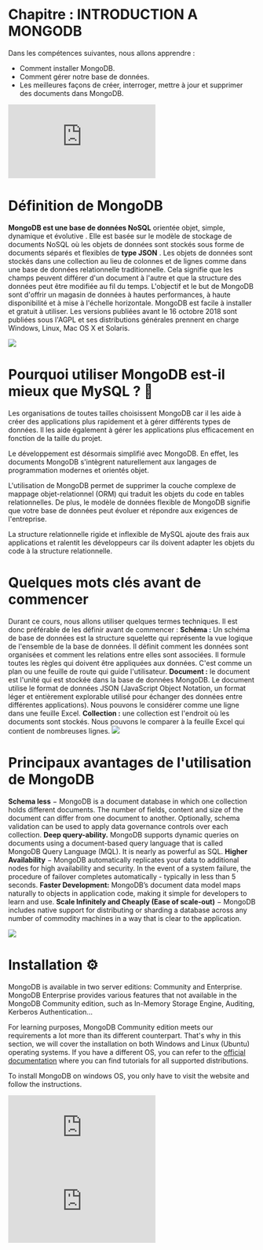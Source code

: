 # Chapitre : INTRODUCTION A MONGODB


Dans les compétences suivantes, nous allons apprendre :

* Comment installer MongoDB.
* Comment gérer notre base de données.
* Les meilleures façons de créer, interroger, mettre à jour et supprimer des documents dans MongoDB.

<iframe allowfullscreen="true" frameborder="0" src="https://www.youtube.com/embed/xxrY3Breyzo?list=PL-w_yrNy8uTZTI4jXxSqCG_KvtaDphT95"></iframe>

# Définition de MongoDB

**MongoDB est une base de données NoSQL** orientée objet, simple, dynamique et évolutive . Elle est basée sur le modèle de stockage de documents NoSQL où les objets de données sont stockés sous forme de documents séparés et flexibles de **type JSON** . Les objets de données sont stockés dans une collection au lieu de colonnes et de lignes comme dans une base de données relationnelle traditionnelle. Cela signifie que les champs peuvent différer d'un document à l'autre et que la structure des données peut être modifiée au fil du temps.
L'objectif et le but de MongoDB sont d'offrir un magasin de données à hautes performances, à haute disponibilité et à mise à l'échelle horizontale. MongoDB est facile à installer et gratuit à utiliser.
Les versions publiées avant le 16 octobre 2018 sont publiées sous l'AGPL et ses distributions générales prennent en charge Windows, Linux, Mac OS X et Solaris.

![](https://eladnava.com/content/images/2016/07/mongodb-1.jpg)

# Pourquoi utiliser MongoDB est-il mieux que MySQL ? 🤔

Les organisations de toutes tailles choisissent MongoDB car il les aide à créer des applications plus rapidement et à gérer différents types de données. Il les aide également à gérer les applications plus efficacement en fonction de la taille du projet.

Le développement est désormais simplifié avec MongoDB. En effet, les documents MongoDB s'intègrent naturellement aux langages de programmation modernes et orientés objet.

L'utilisation de MongoDB permet de supprimer la couche complexe de mappage objet-relationnel (ORM) qui traduit les objets du code en tables relationnelles. De plus, le modèle de données flexible de MongoDB signifie que votre base de données peut évoluer et répondre aux exigences de l'entreprise.

La structure relationnelle rigide et inflexible de MySQL ajoute des frais aux applications et ralentit les développeurs car ils doivent adapter les objets du code à la structure relationnelle.

# Quelques mots clés avant de commencer

Durant ce cours, nous allons utiliser quelques termes techniques. Il est donc préférable de les définir avant de commencer :
**Schéma :** Un schéma de base de données est la structure squelette qui représente la vue logique de l'ensemble de la base de données. Il définit comment les données sont organisées et comment les relations entre elles sont associées. Il formule toutes les règles qui doivent être appliquées aux données. C'est comme un plan ou une feuille de route qui guide l'utilisateur.
**Document :** le document est l'unité qui est stockée dans la base de données MongoDB. Le document utilise le format de données JSON (JavaScript Object Notation, un format léger et entièrement explorable utilisé pour échanger des données entre différentes applications). Nous pouvons le considérer comme une ligne dans une feuille Excel.
**Collection :** une collection est l'endroit où les documents sont stockés. Nous pouvons le comparer à la feuille Excel qui contient de nombreuses lignes.
![](https://www.w3resource.com/w3r_images/mongodb-document-collection.png)

# Principaux avantages de l'utilisation de MongoDB

**Schema less** − MongoDB is a document database in which one collection holds different documents. The number of fields, content and size of the document can differ from one document to another. Optionally, schema validation can be used to apply data governance controls over each collection.
**Deep query-ability.** MongoDB supports dynamic queries on documents using a document-based query language that is called MongoDB Query Language (MQL). It is nearly as powerful as SQL.
**Higher Availability** − MongoDB automatically replicates your data to additional nodes for high availability and security. In the event of a system failure, the procedure of failover completes automatically - typically in less than 5 seconds.
**Faster Development:** MongoDB’s document data model maps naturally to objects in application code, making it simple for developers to learn and use.
**Scale Infinitely and Cheaply (Ease of scale-out)** − MongoDB includes native support for distributing or sharding a database across any number of commodity machines in a way that is clear to the application.

![](https://learning.naukri.com/articles/wp-content/uploads/sites/11/2017/07/mongoDB.jpg)

# Installation ⚙️

MongoDB is available in two server editions: Community and Enterprise. MongoDB Enterprise provides various features that not available in the MongoDB Community edition, such as In-Memory Storage Engine, Auditing, Kerberos Authentication…

For learning purposes, MongoDB Community edition meets our requirements a lot more than its different counterpart. That's why in this section, we will cover the installation on both Windows and Linux (Ubuntu) operating systems. If you have a different OS, you can refer to the [official documentation](https://docs.mongodb.com/manual/installation/) where you can find tutorials for all supported distributions.

To install MongoDB on windows OS, you only have to visit the website and follow the instructions.

<iframe allowfullscreen="true" frameborder="0" src="https://www.youtube.com/embed/zVBUE4gWD3o"></iframe>

<iframe allowfullscreen="true" frameborder="0" src="https://www.youtube.com/embed/k0Co2NSqnbI"></iframe>
